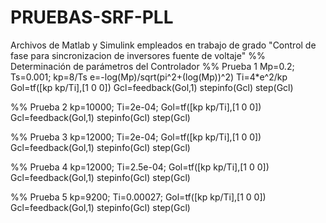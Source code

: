 # PRUEBAS-SRF-PLL
Archivos de Matlab y Simulink empleados en trabajo de grado "Control de fase para sincronizacion de inversores fuente de voltaje"
 %% Determinación de parámetros del Controlador
 %% Prueba 1
 Mp=0.2;
 Ts=0.001;
 kp=8/Ts
 e=-log(Mp)/sqrt(pi^2+(log(Mp))^2)
 Ti=4*e^2/kp
 Gol=tf([kp kp/Ti],[1 0 0])
 Gcl=feedback(Gol,1)
 stepinfo(Gcl)
 step(Gcl)

 %% Prueba 2
 kp=10000; Ti=2e-04;
 Gol=tf([kp kp/Ti],[1 0 0])
 Gcl=feedback(Gol,1)
 stepinfo(Gcl)
 step(Gcl)

 %% Prueba 3 
 kp=12000; Ti=2e-04; 
 Gol=tf([kp kp/Ti],[1 0 0]) 
 Gcl=feedback(Gol,1) 
 stepinfo(Gcl) 
 step(Gcl) 

 %% Prueba 4
 kp=12000; Ti=2.5e-04;
 Gol=tf([kp kp/Ti],[1 0 0])
 Gcl=feedback(Gol,1)
 stepinfo(Gcl)
 step(Gcl)

%%  Prueba 5
 kp=9200; Ti=0.00027;
 Gol=tf([kp kp/Ti],[1 0 0])
 Gcl=feedback(Gol,1)
 stepinfo(Gcl)
 step(Gcl)

